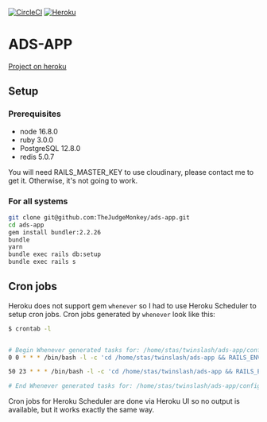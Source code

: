 [![CircleCI](https://circleci.com/gh/TheJudgeMonkey/ads-app/tree/main.svg?style=svg)](https://circleci.com/gh/TheJudgeMonkey/ads-app/tree/main) [![Heroku](https://pyheroku-badge.herokuapp.com/?app=my-ads-app&style=<STYLE>)](https://my-ads-app.herokuapp.com/)

# ADS-APP

[Project on heroku](https://my-ads-app.herokuapp.com/)

## Setup 

### Prerequisites
- node 16.8.0
- ruby 3.0.0
- PostgreSQL 12.8.0
- redis 5.0.7

You will need RAILS_MASTER_KEY to use cloudinary, please contact me to get it. Otherwise, it's not going to work. 


### For all systems

```bash
git clone git@github.com:TheJudgeMonkey/ads-app.git
cd ads-app
gem install bundler:2.2.26
bundle
yarn
bundle exec rails db:setup
bundle exec rails s
```

## Cron jobs

Heroku does not support gem `whenever` so I had to use Heroku Scheduler to setup cron jobs.
Cron jobs generated by `whenever` look like this:

```bash
$ crontab -l


# Begin Whenever generated tasks for: /home/stas/twinslash/ads-app/config/schedule.rb at: 2021-09-05 01:16:26 +0300
0 0 * * * /bin/bash -l -c 'cd /home/stas/twinslash/ads-app && RAILS_ENV=production bundle exec rake publish_advertisements --silent'

50 23 * * * /bin/bash -l -c 'cd /home/stas/twinslash/ads-app && RAILS_ENV=production bundle exec rake archive_advertisements --silent'

# End Whenever generated tasks for: /home/stas/twinslash/ads-app/config/schedule.rb at: 2021-09-05 01:16:26 +0300
```

Cron jobs for Heroku Scheduler are done via Heroku UI so no output is available, but it works exactly the same way.
